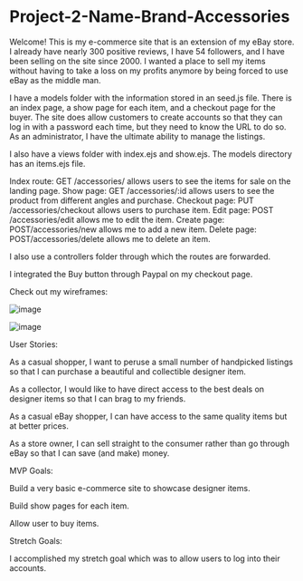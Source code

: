 # Project-2-Name-Brand-Accessories

Welcome! This is my e-commerce site that is an extension of my eBay store. I already have nearly 300 positive reviews, I have 54 followers, and I have been selling on the site since 2000. I wanted a place to sell my items without having to take a loss on my profits anymore by being forced to use eBay as the middle man.

I have a models folder with the information stored in an seed.js file. There is an index page, a show page for each item, and a checkout page for the buyer. The site does allow customers to create accounts so that they can log in with a password each time, but they need to know the URL to do so. As an administrator, I have the ultimate ability to manage the listings.

I also have a views folder with index.ejs and show.ejs. The models directory has an items.ejs file.

Index route: GET /accessories/ allows users to see the items for sale on the landing page.
Show page: GET /accessories/:id allows users to see the product from different angles and purchase.
Checkout page: PUT /accessories/checkout allows users to purchase item.
Edit page: POST /accessories/edit allows me to edit the item.
Create page: POST/accessories/new allows me to add a new item.
Delete page: POST/accessories/delete allows me to delete an item.

I also use a controllers folder through which the routes are forwarded.

I integrated the Buy button through Paypal on my checkout page.

Check out my wireframes:

![image](https://user-images.githubusercontent.com/25629429/134082703-4845fdd2-552a-4a04-b8ec-545f23f4d923.png)

![image](https://user-images.githubusercontent.com/25629429/134082794-6fa21348-01d9-4b64-bc1b-15c4a6916771.png)


User Stories:

As a casual shopper, I want to peruse a small number of handpicked listings so that I can purchase a beautiful and collectible designer item.

As a collector, I would like to have direct access to the best deals on designer items so that I can brag to my friends.

As a casual eBay shopper, I can have access to the same quality items but at better prices.

As a store owner, I can sell straight to the consumer rather than go through eBay so that I can save (and make) money.

MVP Goals:

Build a very basic e-commerce site to showcase designer items.

Build show pages for each item.

Allow user to buy items.

Stretch Goals:

I accomplished my stretch goal which was to allow users to log into their accounts.
